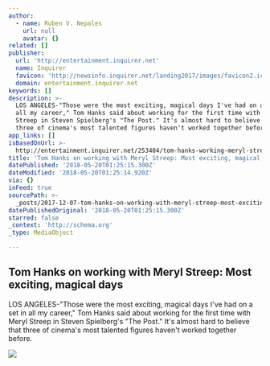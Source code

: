 ```yaml
---
author:
  - name: Ruben V. Nepales
    url: null
    avatar: {}
related: []
publisher:
  url: 'http://entertainment.inquirer.net'
  name: Inquirer
  favicon: 'http://newsinfo.inquirer.net/landing2017/images/favicon2.ico'
  domain: entertainment.inquirer.net
keywords: []
description: >-
  LOS ANGELES-"Those were the most exciting, magical days I've had on a set in
  all my career," Tom Hanks said about working for the first time with Meryl
  Streep in Steven Spielberg's "The Post." It's almost hard to believe that
  three of cinema's most talented figures haven't worked together before.
app_links: []
isBasedOnUrl: >-
  http://entertainment.inquirer.net/253404/tom-hanks-working-meryl-streep-exciting-magical-days
title: 'Tom Hanks on working with Meryl Streep: Most exciting, magical days'
datePublished: '2018-05-20T01:25:15.300Z'
dateModified: '2018-05-20T01:25:14.920Z'
via: {}
inFeed: true
sourcePath: >-
  _posts/2017-12-07-tom-hanks-on-working-with-meryl-streep-most-exciting-magic.md
datePublishedOriginal: '2018-05-20T01:25:15.300Z'
starred: false
_context: 'http://schema.org'
_type: MediaObject

---
```

<article style=""><h1>Tom Hanks on working with Meryl Streep: Most exciting, magical days</h1><p>LOS ANGELES-"Those were the most exciting, magical days I've had on a set in all my career," Tom Hanks said about working for the first time with Meryl Streep in Steven Spielberg's "The Post." It's almost hard to believe that three of cinema's most talented figures haven't worked together before.</p><img src="http://entertainment.inquirer.net/wp-content/blogs.dir/6/files/2017/12/t1207hollywood-4-e1512561538528-600x519.jpg" /></article>